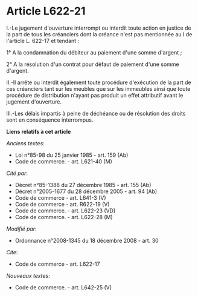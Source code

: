 # Article L622-21

I.-Le jugement d'ouverture interrompt ou interdit toute action en justice de la part de tous les créanciers dont la créance
n'est pas mentionnée au I de l'article L. 622-17 et tendant : 

1° A la condamnation du débiteur au paiement d'une somme d'argent ; 

2° A la résolution d'un contrat pour défaut de paiement d'une somme d'argent. 

II.-Il arrête ou interdit également toute procédure d'exécution de la part de ces créanciers tant sur les meubles que sur les
immeubles ainsi que toute procédure de distribution n'ayant pas produit un effet attributif avant le jugement d'ouverture. 

III.-Les délais impartis à peine de déchéance ou de résolution des droits sont en conséquence interrompus.

**Liens relatifs à cet article**

_Anciens textes_:

  - Loi n°85-98 du 25 janvier 1985 - art. 159 (Ab)
  - Code de commerce. - art. L621-40 (M)

_Cité par_:

  - Décret n°85-1388 du 27 décembre 1985 - art. 155 (Ab)
  - Décret n°2005-1677 du 28 décembre 2005 - art. 94 (Ab)
  - Code de commerce - art. L641-3 (V)
  - Code de commerce - art. R622-19 (V)
  - Code de commerce. - art. L622-23 (VD)
  - Code de commerce. - art. L622-28 (M)

_Modifié par_:

  - Ordonnance n°2008-1345 du 18 décembre 2008 - art. 30

_Cite_:

  - Code de commerce - art. L622-17

_Nouveaux textes_:

  - Code de commerce. - art. L642-25 (V)
